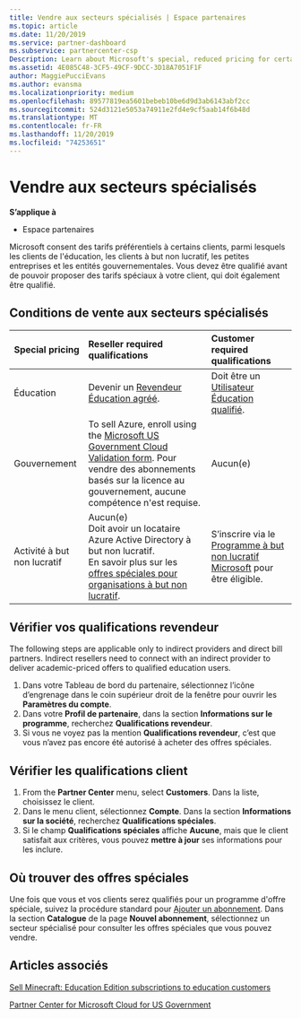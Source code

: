 ```yaml
---
title: Vendre aux secteurs spécialisés | Espace partenaires
ms.topic: article
ms.date: 11/20/2019
ms.service: partner-dashboard
ms.subservice: partnercenter-csp
Description: Learn about Microsoft's special, reduced pricing for certain customer groups, including education customers, non-profit customers, and government users.
ms.assetid: 4E085C48-3CF5-49CF-9DCC-3D18A7051F1F
author: MaggiePucciEvans
ms.author: evansma
ms.localizationpriority: medium
ms.openlocfilehash: 89577819ea5601bebeb10be6d9d3ab6143abf2cc
ms.sourcegitcommit: 524d3121e5053a74911e2fd4e9cf5aab14f6b48d
ms.translationtype: MT
ms.contentlocale: fr-FR
ms.lasthandoff: 11/20/2019
ms.locfileid: "74253651"
---
```

# <a name="sell-to-specialized-industries"></a>Vendre aux secteurs spécialisés

**S’applique à**

-  Espace partenaires

Microsoft consent des tarifs préférentiels à certains clients, parmi lesquels les clients de l'éducation, les clients à but non lucratif, les petites entreprises et les entités gouvernementales. Vous devez être qualifié avant de pouvoir proposer des tarifs spéciaux à votre client, qui doit également être qualifié. 

## <a name="requirements-to-sell-to-specialized-industries"></a>Conditions de vente aux secteurs spécialisés

|**Special pricing**   |**Reseller required qualifications**   |**Customer required qualifications**   |
|----------------------------|:---------------------------------|:------------------------------------------|
|Éducation   |Devenir un [Revendeur Éducation agréé](https://www.mepn.com).   | Doit être un [Utilisateur Éducation qualifié](https://www.microsoftvolumelicensing.com/DocumentSearch.aspx?Mode=3&DocumentTypeId=7).   |
|Gouvernement   |To sell Azure, enroll using the [Microsoft US Government Cloud Validation form](https://azuregov.microsoft.com/csp). Pour vendre des abonnements basés sur la licence au gouvernement, aucune compétence n'est requise.|   Aucun(e)|
|Activité à but non lucratif  |Aucun(e)<br>Doit avoir un locataire Azure Active Directory à but non lucratif.<br>En savoir plus sur les [offres spéciales pour organisations à but non lucratif](https://assetsprod.microsoft.com/mpn/nonprofit-skus-in-csp-faq.pdf).   |S’inscrire via le [Programme à but non lucratif Microsoft](https://nonprofit.microsoft.com/#/register) pour être éligible.   |


## <a name="check-your-reseller-qualifications"></a>Vérifier vos qualifications revendeur

The following steps are applicable only to indirect providers and direct bill partners. Indirect resellers need to connect with an indirect provider to deliver academic-priced offers to qualified education users. 

1.  Dans votre Tableau de bord du partenaire, sélectionnez l’icône d’engrenage dans le coin supérieur droit de la fenêtre pour ouvrir les **Paramètres du compte**.
2.  Dans votre **Profil de partenaire**, dans la section **Informations sur le programme**, recherchez **Qualifications revendeur**.
3.  Si vous ne voyez pas la mention **Qualifications revendeur**, c’est que vous n’avez pas encore été autorisé à acheter des offres spéciales.

## <a name="check-the-customer-qualifications"></a>Vérifier les qualifications client

1.  From the **Partner Center** menu, select **Customers**. Dans la liste, choisissez le client.
2.  Dans le menu client, sélectionnez **Compte**. Dans la section **Informations sur la société**, recherchez **Qualifications spéciales**.
3.  Si le champ **Qualifications spéciales** affiche **Aucune**, mais que le client satisfait aux critères, vous pouvez **mettre à jour** ses informations pour les inclure.

## <a name="where-to-find-special-offers"></a>Où trouver des offres spéciales

Une fois que vous et vos clients serez qualifiés pour un programme d'offre spéciale, suivez la procédure standard pour [Ajouter un abonnement](create-a-new-subscription.md). Dans la section **Catalogue** de la page **Nouvel abonnement**, sélectionnez un secteur spécialisé pour consulter les offres spéciales que vous pouvez vendre.

## <a name="see-also"></a>Articles associés

[Sell Minecraft: Education Edition subscriptions to education customers](minecraft-subscriptions.md)

[ Partner Center for Microsoft Cloud for US Government](partner-center-for-microsoft-us-govt-cloud.md)


 

 

 




